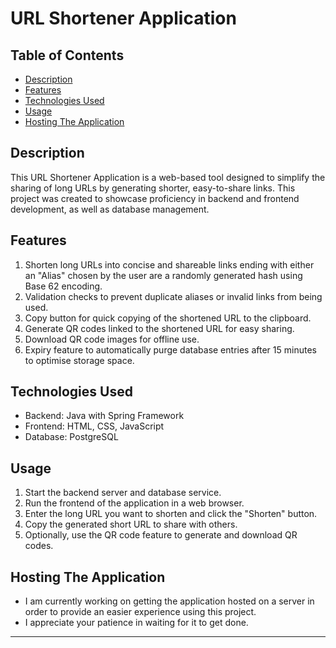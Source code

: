 # URL Shortener Application

## Table of Contents
- [Description](#description)
- [Features](#features)
- [Technologies Used](#technologies-used)
- [Usage](#usage)
- [Hosting The Application](#hosting-the-application)

## Description
This URL Shortener Application is a web-based tool designed to simplify the sharing of long URLs by generating shorter, easy-to-share links. This project was created to showcase proficiency in backend and frontend development, as well as database management.

## Features
1. Shorten long URLs into concise and shareable links ending with either an "Alias" chosen by the user are a randomly generated hash using Base 62 encoding.
2. Validation checks to prevent duplicate aliases or invalid links from being used.
3. Copy button for quick copying of the shortened URL to the clipboard.
4. Generate QR codes linked to the shortened URL for easy sharing.
5. Download QR code images for offline use.
6. Expiry feature to automatically purge database entries after 15 minutes to optimise storage space.

## Technologies Used
- Backend: Java with Spring Framework
- Frontend: HTML, CSS, JavaScript
- Database: PostgreSQL

## Usage
1. Start the backend server and database service.
2. Run the frontend of the application in a web browser.
3. Enter the long URL you want to shorten and click the "Shorten" button.
4. Copy the generated short URL to share with others.
5. Optionally, use the QR code feature to generate and download QR codes.

## Hosting The Application
- I am currently working on getting the application hosted on a server in order to provide an easier experience using this project.
- I appreciate your patience in waiting for it to get done.


---
